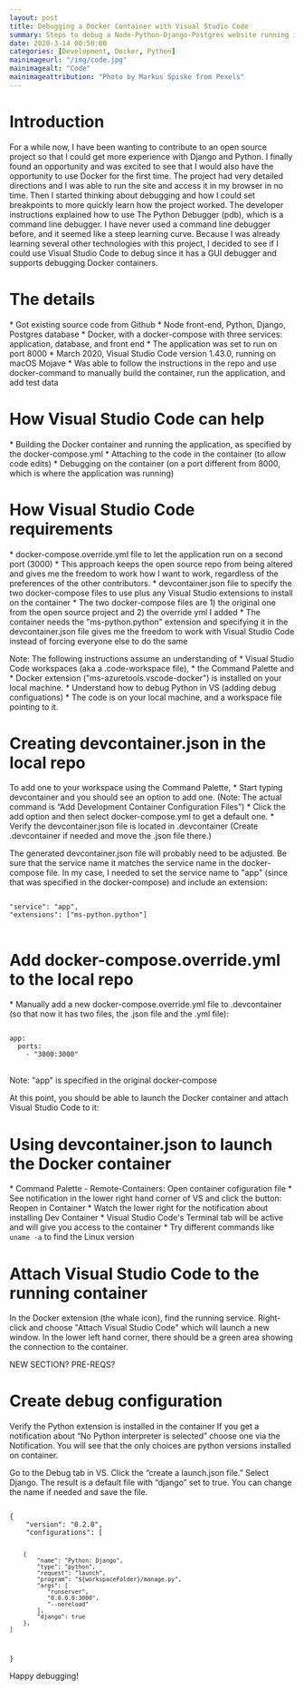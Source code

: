 ```yaml
---
layout: post
title: Debugging a Docker Container with Visual Studio Code
summary: Steps to debug a Node-Python-Django-Postgres website running in Docker
date: 2020-3-14 00:50:00   
categories: [Development, Docker, Python]
mainimageurl: "/img/code.jpg"
mainimagealt: "Code"
mainimageattribution: "Photo by Markus Spiske from Pexels"
---
```


<h1 class="h4">Introduction</h1>
<p>
For a while now, I have been wanting to contribute to an open source project so that I could get more experience with Django and Python.  I finally found an opportunity and was excited to see that I would also have the opportunity to use Docker for the first time.  The  project had very detailed directions and I was able to run the site and access it in my browser in no time.  Then I started thinking about debugging and how I could set breakpoints to more quickly learn how the project worked.  The developer instructions explained how to use The Python Debugger (pdb), which is a command line debugger.  I have never used a command line debugger before, and it seemed like a steep learning curve.  Because I was already learning several other technologies with this project, I decided to see if I could use Visual Studio Code to debug since it has a GUI debugger and supports debugging Docker containers. 
 
</p>

<h1 class="h4">The details</h1>
* Got existing source code from Github
* Node front-end, Python, Django, Postgres database
* Docker, with a docker-compose with three services: application, database, and front end
* The application was set to run on port 8000
* March 2020, Visual Studio Code version 1.43.0, running on macOS Mojave
* Was able to follow the instructions in the repo and use docker-command to manually build the container, run the application, and add test data

<h1 class="h4">How Visual Studio Code can help</h1>
* Building the Docker container and running the application, as specified by the docker-compose.yml 
* Attaching to the code in the container (to allow code edits)
* Debugging on the container (on a port different from 8000, which is where the application was running)

<h1 class="h4">How Visual Studio Code requirements</h1>
* docker-compose.override.yml file to let the application run on a second port (3000)
  * This approach keeps the open source repo from being altered and gives me the freedom to work how I want to work, regardless of the preferences of the other contributors.  
* devcontainer.json file to specify the two docker-compose files to use plus any Visual Studio extensions to install on the container
  * The two docker-compose files are 1) the original one from the open source project and 2) the override yml I added
  * The container needs the "ms-python.python" extension and specifying it in the devcontainer.json file gives me the freedom to work with Visual Studio Code instead of forcing everyone else to do the same

<p> Note: The following instructions assume an understanding of 
* Visual Studio Code workspaces (aka a .code-workspace file), 
* the Command Palette and 
* Docker extension ("ms-azuretools.vscode-docker") is installed on your local machine. 
* Understand how to debug Python in VS (adding debug configuations)
* The code is on your local machine, and a workspace file pointing to it. 
</p>

<h1 class="h4">Creating devcontainer.json in the local repo</h1> 
To add one to your workspace using the Command Palette, 
* Start typing devcontainer and you should see an option to add one.  (Note: The actual command is “Add Development Container Configuration Files”)
* Click the add option and then select docker-compose.yml to get a default one.  
* Verify the devcontainer.json file is located in .devcontainer (Create .devcontainer if needed and move the .json file there.) 

The generated devcontainer.json file will probably need to be adjusted.  Be sure that the service name it matches the service name in the docker-compose file.  In my case, I needed to set the service name to "app" (since that was specified in the docker-compose) and include an extension:
<pre class="ml-4">
<code class="language-Python">
"service": "app",
"extensions": ["ms-python.python"]
</code>
</pre>

<h1 class="h4">Add docker-compose.override.yml to the local repo</h1> 
* Manually add a new docker-compose.override.yml file to .devcontainer (so that now it has two files, the .json file and the .yml file): 
<pre class="ml-4">
<code class="language-Python">
app:
  ports:
    - "3000:3000"
</code>
</pre>
Note: "app" is specified in the original docker-compose

At this point, you should be able to launch the Docker container and attach Visual Studio Code to it: 

<h1 class="h4">Using devcontainer.json to launch the Docker container</h1>  
* Command Palette - Remote-Containers: Open container cofiguration file
* See notification in the lower right hand corner of VS and click the button: Reopen in Container
* Watch the lower right for the notification about installing Dev Container
* Visual Studio Code's Terminal tab will be active and will give you access to the container 
  * Try different commands like <code>uname -a</code> to find the Linux version

<h1 class="h4">Attach Visual Studio Code to the running container</h1> 
In the Docker extension (the whale icon), find the running service.  Right-click and choose "Attach Visual Studio Code" which will launch a new window.  In the lower left hand corner, there should be a green area showing the connection to the container.  

NEW SECTION?  PRE-REQS? 

<h1 class="h4">Create debug configuration</h1> 
Verify the Python extension is installed in the container
If you get a notification about “No Python interpreter is selected” choose one via the Notification.  You will see that the only choices are python versions installed on container.  

Go to the Debug tab in VS.  Click the “create a launch.json file.” Select Django. The result is a default file with “django” set to true.   You can change the name if needed and save the file. 

<code>
{
    "version": "0.2.0",
    "configurations": [
        
        {
            "name": "Python: Django",
            "type": "python",
            "request": "launch",
            "program": "${workspaceFolder}/manage.py",
            "args": [
               "runserver",
               "0.0.0.0:3000",
               "--noreload"
            ],
            "django": true
        },
    ]
}
</code>


Happy debugging!
    




